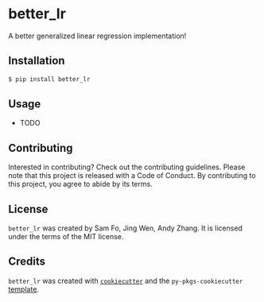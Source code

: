 # better_lr

A better generalized linear regression implementation!

## Installation

```bash
$ pip install better_lr
```

## Usage

- TODO

## Contributing

Interested in contributing? Check out the contributing guidelines. Please note that this project is released with a Code of Conduct. By contributing to this project, you agree to abide by its terms.

## License

`better_lr` was created by Sam Fo, Jing Wen, Andy Zhang. It is licensed under the terms of the MIT license.

## Credits

`better_lr` was created with [`cookiecutter`](https://cookiecutter.readthedocs.io/en/latest/) and the `py-pkgs-cookiecutter` [template](https://github.com/py-pkgs/py-pkgs-cookiecutter).

